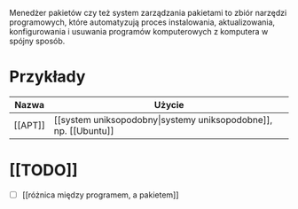 Menedżer pakietów czy też system zarządzania pakietami to zbiór narzędzi programowych, które automatyzują proces instalowania, aktualizowania, konfigurowania i usuwania programów komputerowych z komputera w spójny sposób.

# Przykłady
| Nazwa | Użycie |
| ----- | ------ |
|    [[APT]]  |     [[system uniksopodobny\|systemy uniksopodobne]], np. [[Ubuntu]]|

# [[TODO]]
- [ ] [[różnica między programem, a pakietem]]